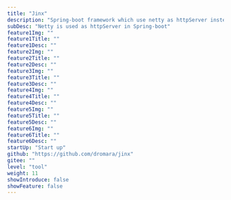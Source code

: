 ```yaml
---
title: "Jinx"
description: "Spring-boot framework which use netty as httpServer instead of tomcat."
subDesc: "Netty is used as httpServer in Spring-boot"
feature1Img: ""
feature1Title: ""
feature1Desc: ""
feature2Img: ""
feature2Title: ""
feature2Desc: ""
feature3Img: ""
feature3Title: ""
feature3Desc: ""
feature4Img: ""
feature4Title: ""
feature4Desc: ""
feature5Img: ""
feature5Title: ""
feature5Desc: ""
feature6Img: ""
feature6Title: ""
feature6Desc: ""
startUp: "Start up"
github: "https://github.com/dromara/jinx"
gitee: ""
level: "tool"
weight: 11
showIntroduce: false
showFeature: false
---
```


